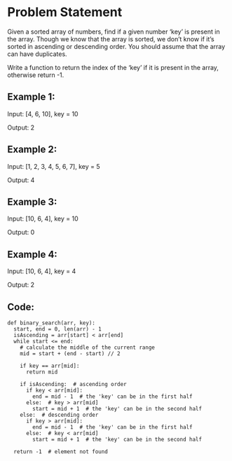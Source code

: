 # Problem Statement

Given a sorted array of numbers, find if a given number ‘key’ is present in the array. Though we know that the array is sorted, we don’t know if it’s sorted in ascending or descending order. You should assume that the array can have duplicates.

Write a function to return the index of the ‘key’ if it is present in the array, otherwise return -1.

## Example 1:

Input: [4, 6, 10], key = 10

Output: 2

## Example 2:

Input: [1, 2, 3, 4, 5, 6, 7], key = 5

Output: 4

## Example 3:

Input: [10, 6, 4], key = 10

Output: 0

## Example 4:

Input: [10, 6, 4], key = 4

Output: 2

## Code:
```python3
def binary_search(arr, key):
  start, end = 0, len(arr) - 1
  isAscending = arr[start] < arr[end]
  while start <= end:
    # calculate the middle of the current range
    mid = start + (end - start) // 2

    if key == arr[mid]:
      return mid

    if isAscending:  # ascending order
      if key < arr[mid]:
        end = mid - 1  # the 'key' can be in the first half
      else:  # key > arr[mid]
        start = mid + 1  # the 'key' can be in the second half
    else:  # descending order
      if key > arr[mid]:
        end = mid - 1  # the 'key' can be in the first half
      else:  # key < arr[mid]
        start = mid + 1  # the 'key' can be in the second half

  return -1  # element not found
```
